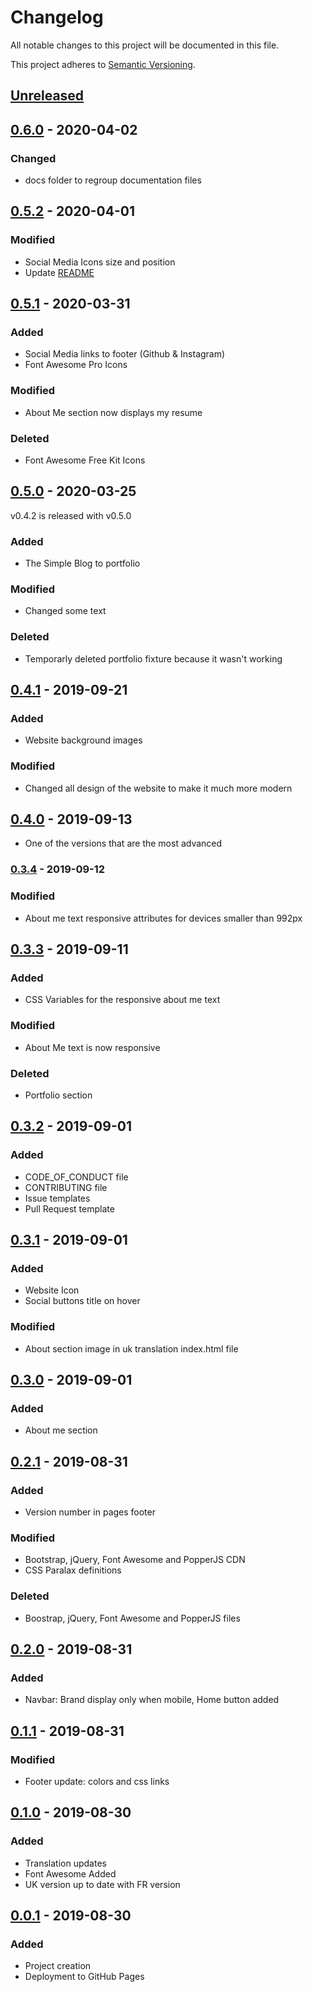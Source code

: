 # Changelog

All notable changes to this project will be documented in this file.

This project adheres to [Semantic Versioning](https://semver.org/spec/v2.0.0.html).

## [Unreleased]

## [0.6.0] - 2020-04-02

### Changed

* docs folder to regroup documentation files

## [0.5.2] - 2020-04-01

### Modified

* Social Media Icons size and position
* Update [README](https://github.com/qbtl/qbtl.github.io/blob/master/README.md)

## [0.5.1] - 2020-03-31

### Added

* Social Media links to footer (Github & Instagram)
* Font Awesome Pro Icons

### Modified

* About Me section now displays my resume

### Deleted

* Font Awesome Free Kit Icons

## [0.5.0] - 2020-03-25

v0.4.2 is released with v0.5.0

### Added

* The Simple Blog to portfolio

### Modified

* Changed some text

### Deleted

* Temporarly deleted portfolio fixture because it wasn't working

## [0.4.1] - 2019-09-21

### Added

* Website background images

### Modified

* Changed all design of the website to make it much more modern

## [0.4.0] - 2019-09-13

* One of the versions that are the most advanced

### [0.3.4] - 2019-09-12

### Modified

* About me text responsive attributes for devices smaller than 992px

## [0.3.3] - 2019-09-11

### Added

* CSS Variables for the responsive about me text

### Modified

* About Me text is now responsive

### Deleted

* Portfolio section

## [0.3.2] - 2019-09-01

### Added

* CODE_OF_CONDUCT file
* CONTRIBUTING file
* Issue templates
* Pull Request template

## [0.3.1] - 2019-09-01

### Added

* Website Icon
* Social buttons title on hover

### Modified

* About section image in uk translation index.html file

## [0.3.0] - 2019-09-01

### Added

* About me section

## [0.2.1] - 2019-08-31

### Added

* Version number in pages footer

### Modified

* Bootstrap, jQuery, Font Awesome and PopperJS CDN
* CSS Paralax definitions

### Deleted

* Boostrap, jQuery, Font Awesome and PopperJS files

## [0.2.0] - 2019-08-31

### Added

* Navbar: Brand display only when mobile, Home button added

## [0.1.1] - 2019-08-31

### Modified

* Footer update: colors and css links

## [0.1.0] - 2019-08-30

### Added

* Translation updates
* Font Awesome Added
* UK version up to date with FR version

## [0.0.1] - 2019-08-30

### Added

* Project creation
* Deployment to GitHub Pages

[Unreleased]: https://github.com/qbtl/qbtl.github.io/
[0.6.0]: https://github.com/qbtl/qbtl.github.io/releases/tag/v0.6.0
[0.5.2]: https://github.com/qbtl/qbtl.github.io/releases/tag/v0.5.2
[0.5.1]: https://github.com/qbtl/qbtl.github.io/releases/tag/v0.5.1
[0.5.0]: https://github.com/qbtl/qbtl.github.io/releases/tag/v0.5.0
[0.4.1]: https://github.com/qbtl/qbtl.github.io/releases/tag/v0.4.1
[0.4.0]: https://github.com/qbtl/qbtl.github.io/releases/tag/v0.4.0
[0.3.4]: https://github.com/qbtl/qbtl.github.io/releases/tag/v0.3.4
[0.3.3]: https://github.com/qbtl/qbtl.github.io/releases/tag/v0.3.3
[0.3.2]: https://github.com/qbtl/qbtl.github.io/releases/tag/v0.3.2
[0.3.1]: https://github.com/qbtl/qbtl.github.io/releases/tag/v0.3.1
[0.3.0]: https://github.com/qbtl/qbtl.github.io/releases/tag/v0.3.0
[0.2.1]: https://github.com/qbtl/qbtl.github.io/releases/tag/v0.2.1
[0.2.0]: https://github.com/qbtl/qbtl.github.io/releases/tag/v0.2.0
[0.1.1]: https://github.com/qbtl/qbtl.github.io/releases/tag/v0.1.1
[0.1.0]: https://github.com/qbtl/qbtl.github.io/releases/tag/v0.1.0
[0.0.1]: https://github.com/qbtl/qbtl.github.io/releases/tag/v0.0.1
